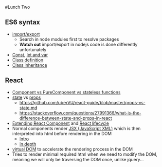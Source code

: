 #Lunch Two

## ES6 syntax
- [import/export](http://es6-features.org/#ValueExportImport)
    - Search in node modules first to resolve packages
    - **Watch out** import/export in nodejs code is done differently unfortunately
- [Const](http://es6-features.org/#Constants), [let and var](http://es6-features.org/#BlockScopedVariables)
- [Class definition](http://es6-features.org/#ClassDefinition)
- [Class inheritance](http://es6-features.org/#ClassInheritance)

## React
- [Component vs PureComponent vs stateless functions](https://stackoverflow.com/questions/40703675/react-functional-stateless-component-purecomponent-component-what-are-the-dif)
- [state](https://reactjs.org/docs/state-and-lifecycle.html) vs [props](https://reactjs.org/docs/components-and-props.html)
    - https://github.com/uberVU/react-guide/blob/master/props-vs-state.md
    -  https://stackoverflow.com/questions/27991366/what-is-the-difference-between-state-and-props-in-react
- [Extending React Component](https://reactjs.org/docs/react-component.html) and [React lifecycle](https://reactjs.org/docs/state-and-lifecycle.html)
- Normal components render [JSX (JavaScript XML)](https://stackoverflow.com/questions/39461805/what-does-jsx-stand-for) which is then interpreted into html before rendering in the DOM
  - [Intro](https://reactjs.org/docs/introducing-jsx.html)
  - [In depth](https://reactjs.org/docs/jsx-in-depth.html)
- [virtual DOM](https://stackoverflow.com/questions/21965738/what-is-virtual-dom) to accelerate the rendering process in the DOM
 - Tries to render minimal required html when we need to modify the DOM, meaning we will only be traversing the DOM once, unlike jquery...
